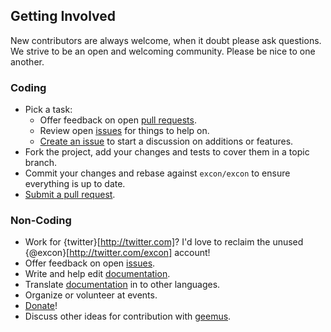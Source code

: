 ## Getting Involved

New contributors are always welcome, when it doubt please ask questions. We strive to be an open and welcoming community. Please be nice to one another.

### Coding

* Pick a task:
  * Offer feedback on open [pull requests](https://github.com/excon/excon/pulls).
  * Review open [issues](https://github.com/excon/excon/issues) for things to help on.
  * [Create an issue](https://github.com/excon/excon/issues/new) to start a discussion on additions or features.
* Fork the project, add your changes and tests to cover them in a topic branch.
* Commit your changes and rebase against `excon/excon` to ensure everything is up to date.
* [Submit a pull request](https://github.com/excon/excon/compare/).

### Non-Coding

* Work for {twitter}[http://twitter.com]? I'd love to reclaim the unused {@excon}[http://twitter.com/excon] account!
* Offer feedback on open [issues](https://github.com/excon/excon/issues).
* Write and help edit [documentation](https://github.com/excon/excon.github.com).
* Translate [documentation](https://github.com/excon/excon.github.com) in to other languages.
* Organize or volunteer at events.
* [Donate](https://www.gittip.com/geemus/)!
* Discuss other ideas for contribution with [geemus](mailto:geemus+excon@gmail.com).
